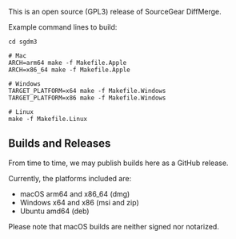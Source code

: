 
This is an open source (GPL3) release of SourceGear DiffMerge.

Example command lines to build:

```
cd sgdm3

# Mac
ARCH=arm64 make -f Makefile.Apple
ARCH=x86_64 make -f Makefile.Apple

# Windows
TARGET_PLATFORM=x64 make -f Makefile.Windows
TARGET_PLATFORM=x86 make -f Makefile.Windows

# Linux
make -f Makefile.Linux
```

## Builds and Releases

From time to time, we may publish builds here as a GitHub release.

Currently, the platforms included are:

- macOS arm64 and x86_64 (dmg)
- Windows x64 and x86 (msi and zip)
- Ubuntu amd64 (deb)

Please note that macOS builds are neither signed nor notarized.

